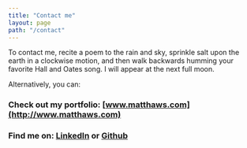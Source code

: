 ```yaml
---
title: "Contact me"
layout: page
path: "/contact"
---
```

To contact me, recite a poem to the rain and sky, sprinkle salt upon the earth in a clockwise motion, and then walk backwards humming your favorite Hall and Oates song.  I will appear at the next full moon. 

Alternatively, you can:

### Check out my portfolio: [www.matthaws.com](http://www.matthaws.com)

### Find me on:  [LinkedIn](https://www.linkedin/in/matt-haws) or [Github](https://www.github.com/matthaws)
